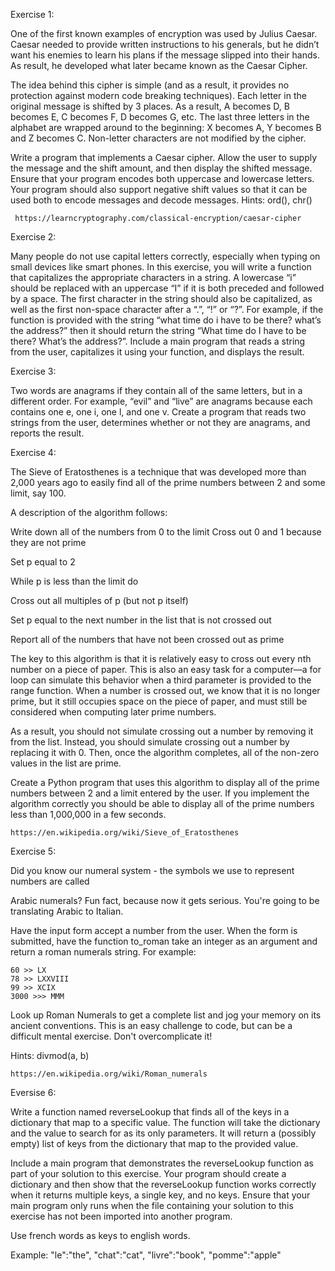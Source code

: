 Exercise 1:

One of the first known examples of encryption was used by Julius Caesar. Caesar needed to provide written instructions to his generals, but he didn’t want his enemies to learn his plans if the message slipped into their hands. As result, he developed what later became known as the Caesar Cipher.

The idea behind this cipher is simple (and as a result, it provides no protection against modern code breaking techniques). Each letter in the original message is shifted by 3 places. As a result, A becomes D, B becomes E, C becomes F, D becomes G, etc. The last three letters in the alphabet are wrapped around to the beginning: X becomes A, Y becomes B and Z becomes C. Non-letter characters are not modified by the cipher.

Write a program that implements a Caesar cipher. Allow the user to supply the message and the shift amount, and then display the shifted message. Ensure that your program encodes both uppercase and lowercase letters. Your program should also support negative shift values so that it can be used both to encode messages and decode messages. Hints: ord(), chr()

```
 https://learncryptography.com/classical-encryption/caesar-cipher
```

Exercise 2: 

Many people do not use capital letters correctly, especially when typing on small devices like smart phones. In this exercise, you will write a function that capitalizes the appropriate characters in a string. A lowercase “i” should be replaced with an uppercase “I” if it is both preceded and followed by a space. The first character in the string should also be capitalized, as well as the first non-space character after a “.”, “!” or “?”. For example, if the function is provided with the string “what time do i have to be there? what’s the address?” then it should return the string “What time do I have to be there? What’s the address?”. Include a main program that reads
a string from the user, capitalizes it using your function, and displays the result.

Exercise 3:

Two words are anagrams if they contain all of the same letters, but in a different order. For example, “evil” and “live” are anagrams because each contains one e, one i, one l, and one v. Create a program that reads two strings from the user, determines whether or not they are anagrams, and reports the result.

Exercise 4:

The Sieve of Eratosthenes is a technique that was developed more than 2,000 years ago to easily find all of the prime numbers between 2 and some limit, say 100. 

A description of the algorithm follows:

Write down all of the numbers from 0 to the limit Cross out 0 and 1 because they are not prime

Set p equal to 2

While p is less than the limit do

Cross out all multiples of p (but not p itself)

Set p equal to the next number in the list that is not crossed out

Report all of the numbers that have not been crossed out as prime

The key to this algorithm is that it is relatively easy to cross out every nth number on a piece of paper. This is also an easy task for a computer—a for loop can simulate this behavior when a third parameter is provided to the range function. When a number is crossed out, we know that it is no longer prime, but it still occupies space on the piece of paper, and must still be considered when computing later prime numbers.

As a result, you should not simulate crossing out a number by removing it from the list. Instead, you should simulate crossing out a number by replacing it with 0. Then, once the algorithm completes, all of the non-zero values in the list are prime.

Create a Python program that uses this algorithm to display all of the prime numbers between 2 and a limit entered by the user. If you implement the algorithm correctly you should be able to display all of the prime numbers less than 1,000,000 in a few seconds.

```
https://en.wikipedia.org/wiki/Sieve_of_Eratosthenes
```

Exercise 5:

Did you know our numeral system - the symbols we use to represent numbers are called

Arabic numerals? Fun fact, because now it gets serious. You're going to be translating Arabic to Italian.

Have the input form accept a number from the user. When the form is submitted, have the function to_roman take an integer as an argument and return a roman numerals string. For example:

```
60 >> LX  
78 >> LXXVIII  
99 >> XCIX  
3000 >>> MMM  
```

Look up Roman Numerals to get a complete list and jog your memory on its ancient conventions. This is an easy challenge to code, but can be a difficult mental exercise. Don't overcomplicate it!

Hints: divmod(a, b)
```
https://en.wikipedia.org/wiki/Roman_numerals
```

Eversise 6:

Write a function named reverseLookup that finds all of the keys in a dictionary that map to a specific value. The function will take the dictionary and the value to search for as its only parameters. It will return a (possibly empty) list of keys from
the dictionary that map to the provided value.

Include a main program that demonstrates the reverseLookup function as part
of your solution to this exercise. Your program should create a dictionary and then show that the reverseLookup function works correctly when it returns multiple keys, a single key, and no keys. Ensure that your main program only runs when the file containing your solution to this exercise has not been imported into another program.

Use french words as keys to english words.

Example: "le":"the", "chat":"cat", "livre":"book", "pomme":"apple"










